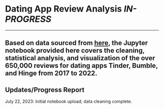 # Dating App Review Analysis *IN-PROGRESS*
---
Based on data sourced from [here](https://www.kaggle.com/datasets/sidharthkriplani/datingappreviews), the Jupyter notebook provided 
here covers the cleaning, statistical analysis, and visualization of the over 650,000 reviews for dating apps Tinder, Bumble, and Hinge 
from 2017 to 2022. 
---
## Updates/Progress Report
July 22, 2023: Initial notebook upload; data cleaning complete.
